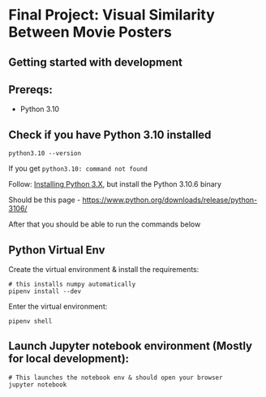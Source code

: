 # Final Project: Visual Similarity Between Movie Posters


## Getting started with development

## Prereqs:
- Python 3.10

## Check if you have Python 3.10 installed
`python3.10 --version`

If you get
`python3.10: command not found`

Follow: [Installing Python 3.X](https://www.codingforentrepreneurs.com/blog/install-django-on-mac-or-linux/), but install the Python 3.10.6 binary

Should be this page - https://www.python.org/downloads/release/python-3106/

After that you should be able to run the commands below



## Python Virtual Env
Create the virtual environment & install the requirements:
```
# this installs numpy automatically
pipenv install --dev

```
Enter the virtual environment:
```
pipenv shell
```



## Launch Jupyter notebook environment (Mostly for local development):
```
# This launches the notebook env & should open your browser
jupyter notebook
```
